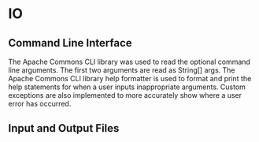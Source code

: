 # IO

## Command Line Interface
The Apache Commons CLI library was used to read the optional command line arguments. The first two arguments are read as String[] args. The Apache Commons CLI library help formatter is used to format and print the help statements for when a user inputs inappropriate arguments. Custom exceptions are also implemented to more accurately show where a user error has occurred.

## Input and Output Files